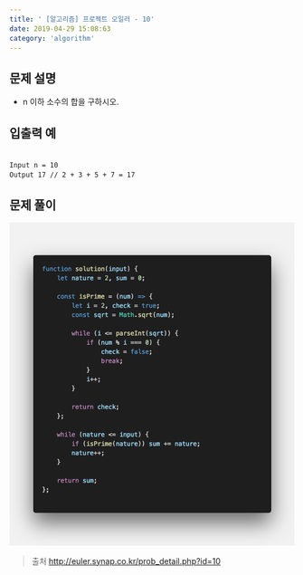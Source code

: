 ```yaml
---
title: ' [알고리즘] 프로젝트 오일러 - 10'
date: 2019-04-29 15:08:63
category: 'algorithm'
---
```


문제 설명
-------

- n 이하 소수의 합을 구하시오.

입출력 예
-------
```sh

Input n = 10
Output 17 // 2 + 3 + 5 + 7 = 17

```

문제 풀이
-------

![](../../../assets/euler/euler.10.solution.png)

> 출처  <a href="http://euler.synap.co.kr/prob_detail.php?id=10" target="_blank">http://euler.synap.co.kr/prob_detail.php?id=10</a>
